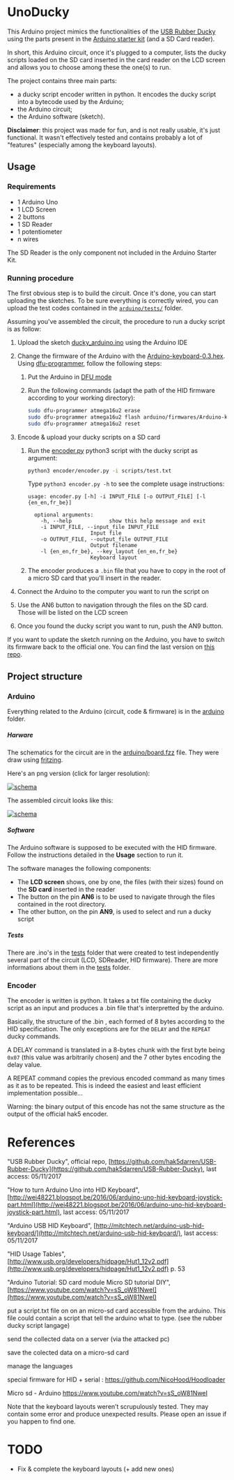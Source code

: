 
# UnoDucky

This Arduino project mimics the functionalities of the [USB Rubber Ducky](https://github.com/hak5darren/USB-Rubber-Ducky) using the parts present in the [Arduino starter kit](https://store.arduino.cc/genuino-starter-kit) (and a SD Card reader).

In short, this Arduino circuit, once it's plugged to a computer, lists the ducky scripts loaded on the SD card inserted in the card reader on the LCD screen and allows you to choose among these the one(s) to run. 


The project contains three main parts:

- a ducky script encoder written in python. It encodes the ducky script into a bytecode used by the Arduino;
- the Arduino circuit;
- the Arduino software (sketch).


**Disclaimer**: this project was made for fun, and is not really usable, it's just functional. It wasn't effectively tested and contains probably a lot of "features" (especially among the keyboard layouts).


## Usage

### Requirements

- 1 Arduino Uno
- 1 LCD Screen
- 2 buttons
- 1 SD Reader 
- 1 potentiometer
- n wires



The SD Reader is the only component not included in the Arduino Starter Kit.


### Running procedure

The first obvious step is to build the circuit. Once it's done, you can start uploading the sketches. To be sure everything is correctly wired, you can upload the test codes contained in the [`arduino/tests/`](arduino/tests) folder.

Assuming you've assembled the circuit, the procedure to run a ducky script is as follow: 

1. Upload the sketch [ducky_arduino.ino](arduino/src/ducky_arduino/ducky_arduino.ino) using the Arduino IDE
2. Change the firmware of the Arduino with the [Arduino-keyboard-0.3.hex](arduino/firmwares). Using [dfu-programmer](https://dfu-programmer.github.io), follow the following steps:
	1. Put the Arduino in [DFU mode](https://www.arduino.cc/en/Hacking/DFUProgramming8U2)
	2. Run the following commands (adapt the path of the HID firmware according to your working directory): 
	
		```bash
		sudo dfu-programmer atmega16u2 erase
		sudo dfu-programmer atmega16u2 flash arduino/firmwares/Arduino-keyboard-0.3.hex # Genuino-usbserial-atmega16u2-Uno-	R3.hex  
		sudo dfu-programmer atmega16u2 reset
		```

3. Encode & upload your ducky scripts on a SD card
	1. Run the [encoder.py](encoder/encoder.py) python3 script with the ducky script as argument:
	
		```sh
		python3 encoder/encoder.py -i scripts/test.txt
		```
	
		Type `python3 encoder.py -h` to see the complete usage instructions: 
		
		```
		usage: encoder.py [-h] -i INPUT_FILE [-o OUTPUT_FILE] [-l {en_en,fr_be}]
	
		  optional arguments:
		    -h, --help            show this help message and exit
		    -i INPUT_FILE, --input_file INPUT_FILE
	                        Input file
		    -o OUTPUT_FILE, --output_file OUTPUT_FILE
	                        Output filename
		    -l {en_en,fr_be}, --key_layout {en_en,fr_be}
	                        Keyboard layout
		```
	2. The encoder produces a `.bin` file that you have to copy in the root of a micro SD card that you'll insert in the reader.

4. Connect the Arduino to the computer you want to run the script on
5. Use the AN6 button to navigation through the files on the SD card. Those will be listed on the LCD screen
6. Once you found the ducky script you want to run, push the AN9 button.



If you want to update the sketch running on the Arduino, you have to switch its firmware back to the official one. You can find the last version on [this repo](https://github.com/arduino/Arduino/tree/master/hardware/arduino/avr/firmwares/atmegaxxu2).


## Project structure

### Arduino

Everything related to the Arduino (circuit, code & firmware) is in the [arduino](arduino) folder.


##### Harware

The schematics for the circuit are in the [arduino/board.fzz](arduino/board.fzz) file. They were draw using [fritzing](http://fritzing.org).

Here's an png version (click for larger resolution):

[![schema](images/schema_mini.png)](images/schema.png)

The assembled circuit looks like this: 

[![schema](images/photo_mini.jpg)](images/photo.jpg)


##### Software

The Arduino software is supposed to be executed with the HID firmware. Follow the instructions detailed in the **Usage** section to run it.


The software manages the following components: 

- The **LCD screen** shows, one by one, the files (with their sizes) found on the **SD card** inserted in the reader
- The button on the pin **AN6** is to be used to navigate through the files contained in the root directory.
- The other button, on the pin **AN9**, is used to select and run a ducky script

##### Tests

There are .ino's in the [tests](arduino/tests) folder that were created to test independently several part of the circuit (LCD, SDReader, HID firmware). There are more informations about them in the [tests](arduino/tests) folder.


### Encoder

The encoder is written is python. It takes a txt file containing the ducky script as an input and produces a .bin file that's interpretted by the arduino.

Basically, the structure of the .bin , each formed of 8 bytes according to the HID specification. The only exceptions are for the `DELAY` and the `REPEAT` ducky commands. 

A DELAY command is translated in a 8-bytes chunk with the first byte being `0x07` (this value was arbitrarily chosen) and the 7 other bytes encoding the delay value.

A REPEAT command copies the previous encoded command as many times as it as to be repeated. This is indeed the easiest and least efficient implementation possible...



Warning: the binary output of this encode has not the same structure as the output of the official hak5 encoder.



# References

"USB Rubber Ducky", official repo, [https://github.com/hak5darren/USB-Rubber-Ducky](https://github.com/hak5darren/USB-Rubber-Ducky), last access: 05/11/2017

"How to turn Arduino Uno into HID Keyboard", [http://wei48221.blogspot.be/2016/06/arduino-uno-hid-keyboard-joystick-part.html](http://wei48221.blogspot.be/2016/06/arduino-uno-hid-keyboard-joystick-part.html), last access: 05/11/2017

"Arduino USB HID Keyboard", [http://mitchtech.net/arduino-usb-hid-keyboard/](http://mitchtech.net/arduino-usb-hid-keyboard/), last access: 05/11/2017

"HID Usage Tables", [http://www.usb.org/developers/hidpage/Hut1_12v2.pdf](http://www.usb.org/developers/hidpage/Hut1_12v2.pdf) p. 53

"Arduino Tutorial: SD card module Micro SD tutorial DIY", [https://www.youtube.com/watch?v=sS_oW81NweI](https://www.youtube.com/watch?v=sS_oW81NweI) 

put a script.txt file on on an micro-sd card accessible from the arduino. This file could contain a script that tell the arduino what to type. (see the rubber ducky script langage)

send the collected data on a server (via the attacked pc)

save the colected data on a micro-sd card

manage the languages


special firmware for HID + serial : https://github.com/NicoHood/Hoodloader

Micro sd - Arduino 
https://www.youtube.com/watch?v=sS_oW81NweI

Note that the keyboard layouts weren’t scrupulously tested. They may contain some error and produce unexpected results. Please open an issue if you happen to find one.


# TODO

- Fix & complete the keyboard layouts (+ add new ones)
